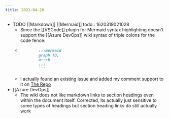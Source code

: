 ```yaml
---
title: 2021-04-28
---
```


- TODO [[Markdown]] [[Mermaid]]
  todo:: 1620319021028
	- Since the [[VSCode]] plugin for Mermaid syntax highlighting doesn't support the [[Azure DevOps]] wiki syntax of triple colons for the code fence:
	-
	  ```md
	  		  :::mermaid
	  		  graph TD;
	  		  a-->b
	  		  :::
	  		  ```
	- I actually found an existing issue and added my comment support to it on [The Repo](https://github.com/bpruitt-goddard/vscode-mermaid-syntax-highlight)
- [[Azure DevOps]]
	- The wiki does not like markdown links to section headings even within the document itself. Corrected, its actually just sensitive to some types of headings but section heading links do still actually work